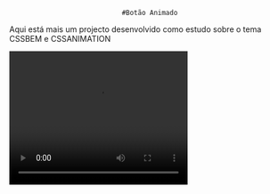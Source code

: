 <div align="center">

	#Botão Animado

</div>

Aqui está mais um projecto desenvolvido como estudo sobre o tema CSSBEM e CSSANIMATION

<video width="320" height="240" controls="controls">
	<source src="assets/_media/AnimatedButton.mp4" type="video/mp4">
</video>
